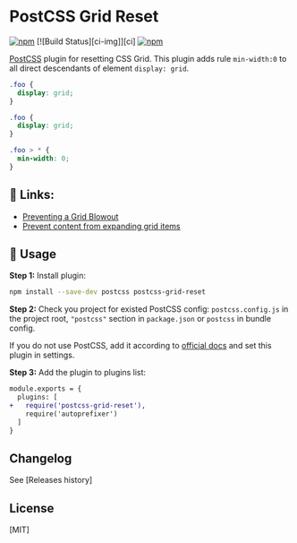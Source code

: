 # PostCSS Grid Reset

[postcss]: https://github.com/postcss/postcss

[![npm](https://img.shields.io/npm/v/postcss-grid-reset.svg)](https://www.npmjs.com/package/postcss-grid-reset) [![Build Status][ci-img]][ci]
[![npm](https://img.shields.io/npm/dt/postcss-grid-reset.svg)](https://www.npmjs.com/package/postcss-grid-reset)

[PostCSS] plugin for resetting CSS Grid. This plugin adds rule `min-width:0` to all direct descendants of element `display: grid`.

[postcss]: https://github.com/postcss/postcss

```css
.foo {
  display: grid;
}
```

```css
.foo {
  display: grid;
}

.foo > * {
  min-width: 0;
}
```

## 🔗 Links:

- [Preventing a Grid Blowout](https://css-tricks.com/preventing-a-grid-blowout/)
- [Prevent content from expanding grid items](https://stackoverflow.com/questions/43311943/prevent-content-from-expanding-grid-items)

## 🍳 Usage

**Step 1:** Install plugin:

```sh
npm install --save-dev postcss postcss-grid-reset
```

**Step 2:** Check you project for existed PostCSS config: `postcss.config.js`
in the project root, `"postcss"` section in `package.json`
or `postcss` in bundle config.

If you do not use PostCSS, add it according to [official docs]
and set this plugin in settings.

**Step 3:** Add the plugin to plugins list:

```diff
module.exports = {
  plugins: [
+   require('postcss-grid-reset'),
    require('autoprefixer')
  ]
}
```

[official docs]: https://github.com/postcss/postcss#usage

## Changelog

See [Releases history]

## License

[MIT]

